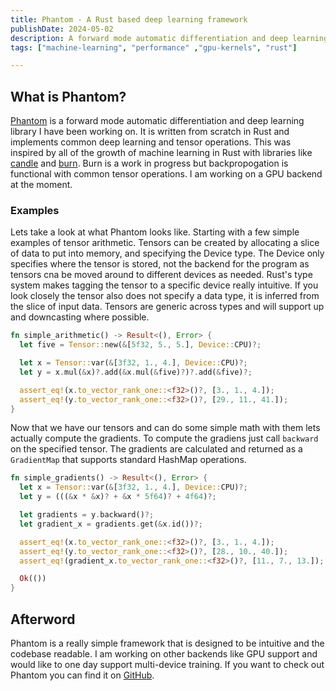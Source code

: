 ```yaml
---
title: Phantom - A Rust based deep learning framework
publishDate: 2024-05-02
description: A forward mode automatic differentiation and deep learning libary written from scrach in rust capable of training neural networks.
tags: ["machine-learning", "performance" ,"gpu-kernels", "rust"]

---
```

## What is Phantom?

[Phantom](https://github.com/walln/phantom) is a forward mode automatic differentiation and deep learning library I have been working on. It is written from scratch in Rust and implements common deep learning and tensor operations. This was inspired by all of the growth of machine learning in Rust with libraries like [candle](https://github.com/huggingface/candle) and [burn](https://tracel-ai/burn). Burn is a work in progress but backpropogation is functional with common tensor operations. I am working on a GPU backend at the moment.

### Examples

Lets take a look at what Phantom looks like. Starting with a few simple examples of tensor arithmetic. Tensors can be created by allocating a slice of data to put into memory, and specifying the Device type. The Device only specifies where the tensor is stored, not the backend for the program as tensors cna be moved around to different devices as needed. Rust's type system makes tagging the tensor to a specific device really intuitive. If you look closely the tensor also does not specify a data type, it is inferred from the slice of input data. Tensors are generic across types and will support up and downcasting where possible.


```rust title=tensor_arithmetic.rs
fn simple_arithmetic() -> Result<(), Error> {
  let five = Tensor::new(&[5f32, 5., 5.], Device::CPU)?;

  let x = Tensor::var(&[3f32, 1., 4.], Device::CPU)?;
  let y = x.mul(&x)?.add(&x.mul(&five)?)?.add(&five)?;

  assert_eq!(x.to_vector_rank_one::<f32>()?, [3., 1., 4.]);
  assert_eq!(y.to_vector_rank_one::<f32>()?, [29., 11., 41.]);
}

```



Now that we have our tensors and can do some simple math with them lets actually compute the gradients. To compute the gradiens just call `backward` on the specified tensor. The gradients are calculated and returned as a `GradientMap` that supports standard HashMap operations.

```rust title=gradients.rs
fn simple_gradients() -> Result<(), Error> {
  let x = Tensor::var(&[3f32, 1., 4.], Device::CPU)?;
  let y = (((&x * &x)? + &x * 5f64)? + 4f64)?;

  let gradients = y.backward()?;
  let gradient_x = gradients.get(&x.id())?;

  assert_eq!(x.to_vector_rank_one::<f32>()?, [3., 1., 4.]);
  assert_eq!(y.to_vector_rank_one::<f32>()?, [28., 10., 40.]);
  assert_eq!(gradient_x.to_vector_rank_one::<f32>()?, [11., 7., 13.]);

  Ok(())
}
```


## Afterword

Phantom is a really simple framework that is designed to be intuitive and the codebase readable. I am working on other backends like GPU support and would like to one day support multi-device training. If you want to check out Phantom you can find it on [GitHub](https://github.com/walln/phantom).
